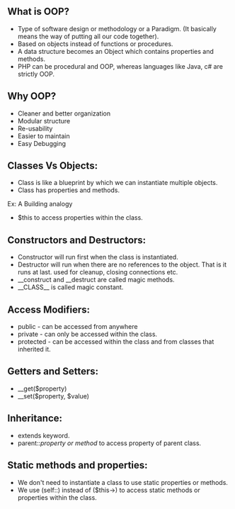 What is OOP?
------------
* Type of software design or methodology or a Paradigm. (It basically means the way of putting all our code together).
* Based on objects instead of functions or procedures.
* A data structure becomes an Object which contains properties and methods.
* PHP can be procedural and OOP, whereas languages like Java, c# are strictly OOP.

Why OOP?
--------
* Cleaner and better organization
* Modular structure
* Re-usability
* Easier to maintain
* Easy Debugging

Classes Vs Objects:
-------------------
* Class is like a blueprint by which we can instantiate multiple objects.
* Class has properties and methods.

Ex: A Building analogy

* $this to access properties within the class.

Constructors and Destructors:
-----------------------------
* Constructor will run first when the class is instantiated.
* Destructor will run when there are no references to the object. That is it runs at last. used for cleanup, closing connections etc.
* __construct and __destruct are called magic methods.
* \_\_CLASS__ is called magic constant.

Access Modifiers:
----------------- 
* public - can be accessed from anywhere
* private - can only be accessed within the class.
* protected - can be accessed within the class and from classes that inherited it.

Getters and Setters:
--------------------
* __get($property)
* __set($property, $value)

Inheritance:
-------------
* extends keyword.
* parent::_property or method_ to access property of parent class.

Static methods and properties:
------------------------------
* We don't need to instantiate a class to use static properties or methods.
* We use (self::) instead of ($this->) to access static methods or properties within the class.
